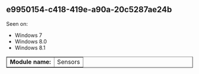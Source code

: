 ## e9950154-c418-419e-a90a-20c5287ae24b

Seen on:
* Windows 7
* Windows 8.0
* Windows 8.1

<table border="1" class="docutils">
  <tbody>
    <tr>
      <td><b>Module name:</b></td>
      <td>Sensors</td>
    </tr>
  </tbody>
</table>


